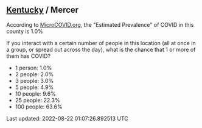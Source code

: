 
## [Kentucky](/united-states/kentucky) / Mercer

According to [MicroCOVID.org](http://microcovid.org),
the "Estimated Prevalence" of COVID in this county is 1.0%

If you interact with a certain number of people in this location
(all at once in a group, or spread out across the day), what is the chance that
1 or more of them has COVID?

- 1 person: 1.0%
- 2 people: 2.0%
- 3 people: 3.0%
- 5 people: 4.9%
- 10 people: 9.6%
- 25 people: 22.3%
- 100 people: 63.6%

Last updated: 2022-08-22 01:07:26.892513 UTC
